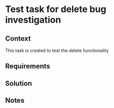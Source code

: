 # Test task for delete bug investigation

## Context

This task is created to test the delete functionality

## Requirements

## Solution

## Notes
